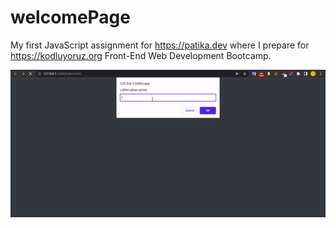 # welcomePage
My first JavaScript assignment for https://patika.dev where I prepare for https://kodluyoruz.org Front-End Web Development Bootcamp.

![Live Page](https://raw.githubusercontent.com/leliukas/welcomePage/main/clockss.gif "patika.dev 1st JavaScript Assignment")
